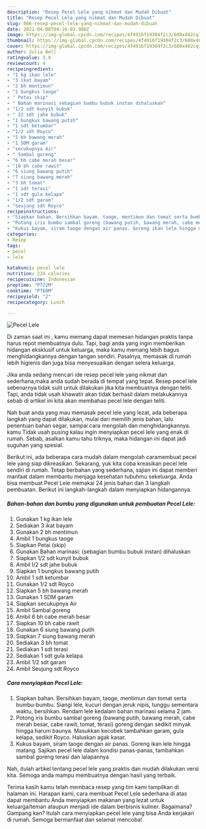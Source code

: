 ```yaml
---
description: "Resep Pecel Lele yang nikmat dan Mudah Dibuat"
title: "Resep Pecel Lele yang nikmat dan Mudah Dibuat"
slug: 866-resep-pecel-lele-yang-nikmat-dan-mudah-dibuat
date: 2021-04-08T04:16:03.980Z
image: https://img-global.cpcdn.com/recipes/4f4916f19304f2c3/680x482cq70/pecel-lele-foto-resep-utama.jpg
thumbnail: https://img-global.cpcdn.com/recipes/4f4916f19304f2c3/680x482cq70/pecel-lele-foto-resep-utama.jpg
cover: https://img-global.cpcdn.com/recipes/4f4916f19304f2c3/680x482cq70/pecel-lele-foto-resep-utama.jpg
author: Julia Bell
ratingvalue: 3.9
reviewcount: 4
recipeingredient:
- "1 kg ikan lele"
- "3 ikat bayam"
- "2 bh mentimun"
- "1 bungkus taoge"
- " Petai skip"
- " Bahan marinasi sebagian bumbu bubuk instan dihaluskan"
- "1/2 sdt kunyit bubuk"
- " I2 sdt jahe bubuk"
- "1 bungkus bawang putih"
- "1 sdt ketumbar"
- "1/2 sdt Royco"
- "5 bh bawang merah"
- "1 SDM garam"
- "secukupnya Air"
- " Sambal goreng"
- "6 bh cabe merah besar"
- "10 bh cabe rawit"
- "6 siung bawang putih"
- "7 siung bawang merah"
- "3 bh tomat"
- "1 sdt terasi"
- "1 sdt gula kelapa"
- "1/2 sdt garam"
- "Seujung sdt Royco"
recipeinstructions:
- "Siapkan bahan. Bersihkan bayam, taoge, mentimun dan tomat serta bumbu-bumbu. Siangi lele, kucuri dengan jeruk nipis, tunggu sementara waktu, bersihkan. Rendam lele kedalam bahan marinasi selama 2 jam."
- "Potong iris bumbu sambal goreng (bawang putih, bawang merah, cabe merah besar, cabe rawit, tomat, terasi) goreng dengan sedikit minyak hingga harum baunya. Masukkan kecobek tambahkan garam, gula kelapa, sedikit Royco. Haluskan agak kasar."
- "Kukus bayam, siram taoge dengan air panas. Goreng ikan lele hingga matang. Sajikan pecel lele dalam kondisi panas-panas, tambahkan sambal goreng terasi dan lalapannya"
categories:
- Resep
tags:
- pecel
- lele

katakunci: pecel lele 
nutrition: 224 calories
recipecuisine: Indonesian
preptime: "PT22M"
cooktime: "PT60M"
recipeyield: "2"
recipecategory: Lunch

---
```



![Pecel Lele](https://img-global.cpcdn.com/recipes/4f4916f19304f2c3/680x482cq70/pecel-lele-foto-resep-utama.jpg)

Di zaman  saat ini , kamu memang dapat memesan hidangan praktis tanpa harus repot membuatnya dulu. Tapi, bagi anda yang ingin memberikan hidangan eksklusif untuk keluarga, maka kamu memang lebih bagus menghidangkannya dengan tangan sendiri. Pasalnya, memasak di rumah lebih higienis dan juga bisa menyesuaikan dengan selera keluarga.

Jika anda sedang mencari ide resep pecel lele yang nikmat dan sederhana,maka anda sudah berada di tempat yang tepat. Resep pecel lele  sebenarnya tidak sulit untuk dilakukan jika kita membuatnya dengan teliti. Tapi, anda tidak usah khawatir akan tidak berhasil dalam melakukannya 
sebab di artikel ini kita akan membahas pecel lele dengan teliti.  



Nah buat anda yang mau memasak pecel lele yang lezat, ada beberapa langkah yang dapat dilakukan, mulai dari memilih jenis bahan, lalu penentuan bahan segar, sampai cara mengolah dan menghidangkannya. kamu Tidak usah pusing kalau ingin menyiapkan pecel lele yang enak di rumah. Sebab, asalkan kamu  tahu triknya, maka hidangan ini dapat jadi suguhan yang spesial.

Berikut ini, ada beberapa cara mudah dalam mengolah caramembuat pecel lele yang siap dikreasikan. Sekarang, yuk kita coba kreasikan pecel lele sendiri di rumah. Tetap berbahan yang sederhana, sajian ini dapat memberi manfaat dalam membantu menjaga kesehatan tubuhmu sekeluarga. Anda bisa membuat Pecel Lele memakai 24 jenis bahan dan 3 langkah pembuatan. Berikut ini langkah-langkah dalam menyiapkan hidangannya.

<!--inarticleads1-->

##### Bahan-bahan dan bumbu yang digunakan untuk pembuatan Pecel Lele:

1. Gunakan 1 kg ikan lele
1. Sediakan 3 ikat bayam
1. Gunakan 2 bh mentimun
1. Ambil 1 bungkus taoge
1. Siapkan  Petai (skip)
1. Gunakan  Bahan marinasi: (sebagian bumbu bubuk instan) dihaluskan
1. Siapkan 1/2 sdt kunyit bubuk
1. Ambil  I/2 sdt jahe bubuk
1. Siapkan 1 bungkus bawang putih
1. Ambil 1 sdt ketumbar
1. Gunakan 1/2 sdt Royco
1. Siapkan 5 bh bawang merah
1. Gunakan 1 SDM garam
1. Siapkan secukupnya Air
1. Ambil  Sambal goreng
1. Ambil 6 bh cabe merah besar
1. Siapkan 10 bh cabe rawit
1. Gunakan 6 siung bawang putih
1. Siapkan 7 siung bawang merah
1. Sediakan 3 bh tomat
1. Sediakan 1 sdt terasi
1. Sediakan 1 sdt gula kelapa
1. Ambil 1/2 sdt garam
1. Ambil Seujung sdt Royco




<!--inarticleads2-->

##### Cara menyiapkan Pecel Lele:

1. Siapkan bahan. Bersihkan bayam, taoge, mentimun dan tomat serta bumbu-bumbu. Siangi lele, kucuri dengan jeruk nipis, tunggu sementara waktu, bersihkan. Rendam lele kedalam bahan marinasi selama 2 jam.
1. Potong iris bumbu sambal goreng (bawang putih, bawang merah, cabe merah besar, cabe rawit, tomat, terasi) goreng dengan sedikit minyak hingga harum baunya. Masukkan kecobek tambahkan garam, gula kelapa, sedikit Royco. Haluskan agak kasar.
1. Kukus bayam, siram taoge dengan air panas. Goreng ikan lele hingga matang. Sajikan pecel lele dalam kondisi panas-panas, tambahkan sambal goreng terasi dan lalapannya




Nah, itulah artikel tentang  pecel lele  yang praktis dan mudah dilakukan versi kita. Semoga anda mampu membuatnya dengan hasil yang terbaik. 

Terima kasih kamu telah membaca resep yang tim kami tampilkan di halaman ini. Harapan kami, cara membuat  Pecel Lele sederhana di atas dapat membantu Anda menyiapkan makanan yang lezat untuk keluarga/teman ataupun menjadi ide dalam berbisnis kuliner. Bagaimana? Gampang kan? Itulah cara menyiapkan pecel lele yang bisa Anda kerjakan di rumah. Semoga bermanfaat dan selamat mencoba!

